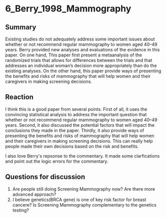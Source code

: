 # 6_Berry_1998_Mammography


## Summary

Existing studies do not adequately address some important issues about whether or not recommend regular mammography to women aged 40–49 years. Berry provided new analyses and evaluations of the evidence in this paper. On one hand, This paper first present a metaanalysis of the randomized trials that allows for differences between the trials and that addresses an individual woman’s decision more appropriately than do the existing analyses. On the other hand, this paper provide ways of presenting the benefits and risks of mammography that will help women and their caregivers in making screening decisions.

## Reaction

I think this is a good paper from several points. First of all, it uses the convincing statistical analysis to address the important question that whether or not recommend regular mammography to women aged 40–49 years. Second, it also discussed the potential factors that will impact the conclusions they made in the paper. Thirdly, it also provide ways of presenting the benefits and risks of mammography that will help women and their caregivers in making screening decisions. This can really help people made their own decisions based on the risk and benefits.

I also love Berry's repsonse to the commentary. It made some clarfications and point out the logic errors for the commentary.


## Questions for discussion

1. Are people still doing Screening Mammography now? Are there more advanced approach?
2. I believe genetics(BRCA gene) is one of key risk factor for breast cancere? Is Screening Mammography complementary to the genetics testing?

